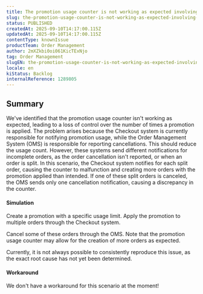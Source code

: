 ```yaml
---
title: The promotion usage counter is not working as expected involving order splits and incomplete orders.
slug: the-promotion-usage-counter-is-not-working-as-expected-involving-order-splits-and-incomplete-orders
status: PUBLISHED
createdAt: 2025-09-10T14:17:00.115Z
updatedAt: 2025-09-10T14:17:00.115Z
contentType: knownIssue
productTeam: Order Management
author: 2mXZkbi0oi061KicTExNjo
tag: Order Management
slugEN: the-promotion-usage-counter-is-not-working-as-expected-involving-order-splits-and-incomplete-orders
locale: en
kiStatus: Backlog
internalReference: 1289805
---
```


## Summary


We've identified that the promotion usage counter isn't working as expected, leading to a loss of control over the number of times a promotion is applied.
The problem arises because the Checkout system is currently responsible for notifying promotion usage, while the Order Management System (OMS) is responsible for reporting cancellations.
This should reduce the usage count. However, these systems send different notifications for incomplete orders, as the order cancellation isn't reported, or when an order is split. In this scenario, the Checkout system notifies for each split order, causing the counter to malfunction and creating more orders with the promotion applied than intended. If one of these split orders is canceled, the OMS sends only one cancellation notification, causing a discrepancy in the counter.


#### Simulation


Create a promotion with a specific usage limit.
Apply the promotion to multiple orders through the Checkout system.

Cancel some of these orders through the OMS.
Note that the promotion usage counter may allow for the creation of more orders as expected.

Currently, it is not always possible to consistently reproduce this issue, as the exact root cause has not yet been determined.


#### Workaround


We don't have a workaround for this scenario at the moment!



